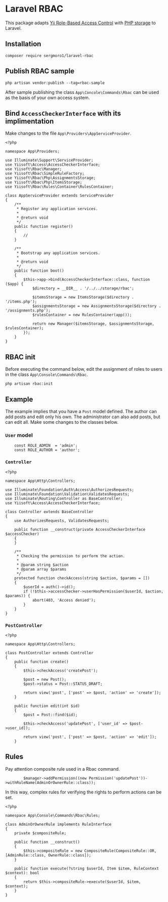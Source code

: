 # Laravel RBAC
This package adapts [Yii Role-Based Access Control](https://github.com/yiisoft/rbac) with [PHP storage](https://github.com/yiisoft/rbac-php) to Laravel.

## Installation
```
composer require sergmoro1/laravel-rbac
```

## Publish RBAC sample
```
php artisan vendor:publish --tag=rbac-sample
```
After sample publishing the class `App\Concole\Commands\Rbac` can be used as the basis of your own access system.

## Bind `AccessCheckerInterface` with its implimentation
Make changes to the file `App\Providers\AppServiceProvider`.
```
<?php

namespace App\Providers;

use Illuminate\Support\ServiceProvider;
use Yiisoft\Access\AccessCheckerInterface;
use Yiisoft\Rbac\Manager;
use Yiisoft\Rbac\SimpleRuleFactory;
use Yiisoft\Rbac\Php\AssignmentsStorage;
use Yiisoft\Rbac\Php\ItemsStorage;
use Yiisoft\Rbac\Rules\Container\RulesContainer;

class AppServiceProvider extends ServiceProvider
{
    /**
     * Register any application services.
     *
     * @return void
     */
    public function register()
    {
        //
    }

    /**
     * Bootstrap any application services.
     *
     * @return void
     */
    public function boot()
    {
        $this->app->bind(AccessCheckerInterface::class, function ($app) {
            $directory = __DIR__ . '/../../storage/rbac';

            $itemsStorage = new ItemsStorage($directory . '/items.php');
            $assignmentsStorage = new AssignmentsStorage($directory . '/assignments.php');
            $rulesContainer = new RulesContainer(app());
    
            return new Manager($itemsStorage, $assignmentsStorage, $rulesContainer);
        });
    }
}
```

## RBAC init
Before executing the command below, edit the assignment of roles to users in the class `App\Console\Commands\Rbac`.
```
php artisan rbac:init
```

## Example
The example implies that you have a `Post` model defined. The author can add posts and edit only his own. The administrator can also add posts, but can edit all. Make some changes to the classes below.

### `User` model
```
    const ROLE_ADMIN  = 'admin';
    const ROLE_AUTHOR = 'author';
```

### `Controller`
```
<?php

namespace App\Http\Controllers;

use Illuminate\Foundation\Auth\Access\AuthorizesRequests;
use Illuminate\Foundation\Validation\ValidatesRequests;
use Illuminate\Routing\Controller as BaseController;
use Yiisoft\Access\AccessCheckerInterface;

class Controller extends BaseController
{
    use AuthorizesRequests, ValidatesRequests;

    public function __construct(private AccessCheckerInterface $accessChecker)
    { 
    }

    /**
     * Checking the permission to perform the action.
     * 
     * @param string $action
     * @param array $params
     */
    protected function checkAccess(string $action, $params = [])
    {
        $userId = auth()->id();
        if (!$this->accessChecker->userHasPermission($userId, $action, $params)) {
            abort(403, 'Access denied');
        }
    }
}
```

### `PostController`
```
<?php

namespace App\Http\Controllers;

class PostController extends Controller
{
    public function create()
    {
        $this->checkAccess('createPost');
        
        $post = new Post();
        $post->status = Post::STATUS_DRAFT;

        return view('post', ['post' => $post, 'action' => 'create']);
    }

    public function edit(int $id)
    {
        $post = Post::find($id);

        $this->checkAccess('updatePost', ['user_id' => $post->user_id]);
        
        return view('post', ['post' => $post, 'action' => 'edit']);
    }    

```

## Rules
Pay attention composite rule used in a Rbac command.
```
        $manager->addPermission((new Permission('updatePost'))->withRuleName(AdminOrOwnerRule::class));
```

In this way, complex rules for verifying the rights to perform actions can be set.
```
<?php

namespace App\Console\Commands\Rbac\Rules;

class AdminOrOwnerRule implements RuleInterface
{
    private $compositeRule;

    public function __construct() 
    {
        $this->compositeRule = new CompositeRule(CompositeRule::OR, [AdminRule::class, OwnerRule::class]);
    }

    public function execute(?string $userId, Item $item, RuleContext $context): bool
    {
        return $this->compositeRule->execute($userId, $item, $context);
    }
}
```